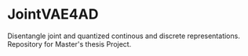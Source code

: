# JointVAE4AD
Disentangle joint and quantized continous and discrete representations. Repository for Master's thesis Project.
